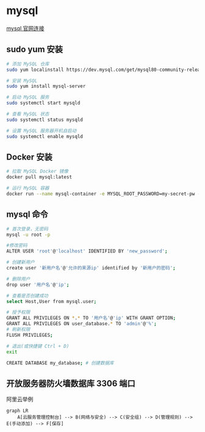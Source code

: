 # mysql

[mysql 官网连接](https://www.mysql.com/downloads/)

## sudo yum 安装

```bash
# 添加 MySQL 仓库
sudo yum localinstall https://dev.mysql.com/get/mysql80-community-release-el7-3.noarch.rpm

# 安装 MySQL
sudo yum install mysql-server

# 启动 MySQL 服务
sudo systemctl start mysqld

# 查看 MySQL 状态
sudo systemctl status mysqld

# 设置 MySQL 服务器开机自启动
sudo systemctl enable mysqld
```

## Docker 安装

```bash
# 拉取 MySQL Docker 镜像
docker pull mysql:latest

# 运行 MySQL 容器
docker run --name mysql-container -e MYSQL_ROOT_PASSWORD=my-secret-pw -d mysql:latest
```

## mysql 命令

```bash
# 首次登录，无密码
mysql -u root -p

#修改密码
ALTER USER 'root'@'localhost' IDENTIFIED BY 'new_password';

# 创建新用户
create user '新用户名'@'允许的来源ip' identified by '新用户的密码';

# 删除用户
drop user '用户名'@'ip';

# 查看是否创建成功
select Host,User from mysql.user;

# 授予权限
GRANT ALL PRIVILEGES ON *.* TO '用户名'@'ip' WITH GRANT OPTION;
GRANT ALL PRIVILEGES ON user_database.* TO 'admin'@'%';
# 刷新权限
FLUSH PRIVILEGES;

# 退出(或快捷键 Ctrl + D)
exit

CREATE DATABASE my_database; # 创建数据库
```

## 开放服务器防火墙数据库 3306 端口

阿里云举例

```mermaid
graph LR
    A[云服务管理控制台] --> B(网络与安全) --> C(安全组) --> D(管理规则) --> E(手动添加) --> F[保存]
```
